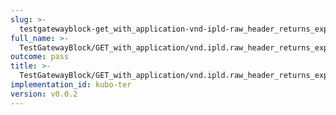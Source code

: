 ```yaml
---
slug: >-
  testgatewayblock-get_with_application-vnd-ipld-raw_header_returns_expected_response_headers
full_name: >-
  TestGatewayBlock/GET_with_application/vnd.ipld.raw_header_returns_expected_response_headers
outcome: pass
title: >-
  TestGatewayBlock/GET_with_application/vnd.ipld.raw_header_returns_expected_response_headers
implementation_id: kubo-ter
version: v0.0.2
---
```


